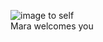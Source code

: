 ![image to self](https://docs.microsoft.com/learn/azure-devops/shared/media/mara.png)<br />
Mara welcomes you
